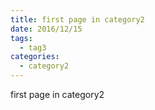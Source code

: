 ```yaml
---
title: first page in category2
date: 2016/12/15
tags:
  - tag3
categories:
  - category2
---
```


first page in category2
